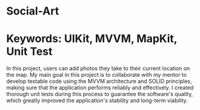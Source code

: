 # Social-Art

# Keywords: UIKit, MVVM,  MapKit, Unit Test #

In this project, users can add photos they take to their current location on the map. My main goal in this project is to collaborate with my mentor to develop testable code using the MVVM architecture and SOLID principles, making sure that the application performs reliably and effectively. I created thorough unit tests during this process to guarantee the software's quality, which greatly improved the application's stability and long-term viability.
